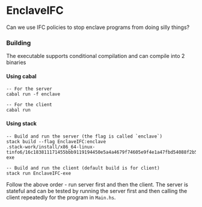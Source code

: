 
# EnclaveIFC

Can we use IFC policies to stop enclave programs from doing silly things?

### Building

The executable supports conditional compilation and can compile into 2 binaries
#### Using cabal
```
-- For the server
cabal run -f enclave

-- For the client
cabal run
```

#### Using stack
```
-- Build and run the server (the flag is called `enclave`)
stack build --flag EnclaveIFC:enclave
.stack-work/install/x86_64-linux-tinfo6/16c183811171455bbb9119194450e5a4a4679f74605e9f4e1a47fbd54088f2b5/9.2.5/bin/EnclaveIFC-exe

-- Build and run the client (default build is for client)
stack run EnclaveIFC-exe
```

Follow the above order - run server first and then the client. The server is stateful and can be tested by running the server first and then calling the client repeatedly for the program in `Main.hs`.
